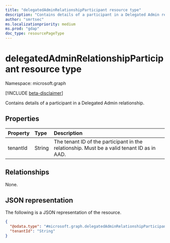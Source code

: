 ```yaml
---
title: "delegatedAdminRelationshipParticipant resource type"
description: "Contains details of a participant in a Delegated Admin relationship."
author: "smrtsec"
ms.localizationpriority: medium
ms.prod: "gdap"
doc_type: resourcePageType
---
```


# delegatedAdminRelationshipParticipant resource type

Namespace: microsoft.graph

[!INCLUDE [beta-disclaimer](../../includes/beta-disclaimer.md)]

Contains details of a participant in a Delegated Admin relationship.

## Properties
|Property|Type|Description|
|:---|:---|:---|
|tenantId|String|The tenant ID of the participant in the relationship. Must be a valid tenant ID as in AAD.|

## Relationships
None.

## JSON representation
The following is a JSON representation of the resource.
<!-- {
  "blockType": "resource",
  "@odata.type": "microsoft.graph.delegatedAdminRelationshipParticipant"
}
-->
``` json
{
  "@odata.type": "#microsoft.graph.delegatedAdminRelationshipParticipant",
  "tenantId": "String"
}
```

